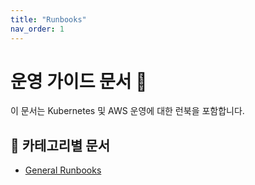 ```yaml
---
title: "Runbooks"
nav_order: 1
---
```


# 운영 가이드 문서 📖

이 문서는 Kubernetes 및 AWS 운영에 대한 런북을 포함합니다.

## 📌 카테고리별 문서
- [General Runbooks](/runbooks/general/)
